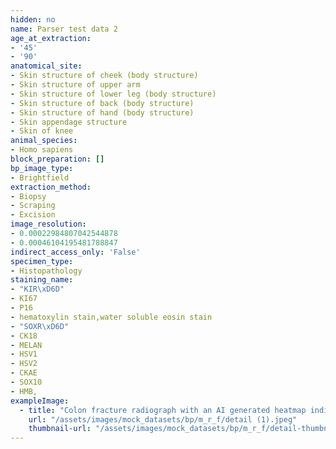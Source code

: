```yaml
---
hidden: no
name: Parser test data 2
age_at_extraction:
- '45'
- '90'
anatomical_site:
- Skin structure of cheek (body structure)
- Skin structure of upper arm
- Skin structure of lower leg (body structure)
- Skin structure of back (body structure)
- Skin structure of hand (body structure)
- Skin appendage structure
- Skin of knee
animal_species:
- Homo sapiens
block_preparation: []
bp_image_type:
- Brightfield
extraction_method:
- Biopsy
- Scraping
- Excision
image_resolution:
- 0.00022984807042544878
- 0.00046104195481788847
indirect_access_only: 'False'
specimen_type:
- Histopathology
staining_name:
- "KIR\xD6D"
- KI67
- P16
- hematoxylin stain,water soluble eosin stain
- "SOXR\xD6D"
- CK18
- MELAN
- HSV1
- HSV2
- CKAE
- SOX10
- HMB,
exampleImage:
  - title: "Colon fracture radiograph with an AI generated heatmap indicating probable presence and location of an Atypical Colon Fracture."
    url: "/assets/images/mock_datasets/bp/m_r_f/detail (1).jpeg"
    thumbnail-url: "/assets/images/mock_datasets/bp/m_r_f/detail-thumbnail (1).jpeg"
---
```

